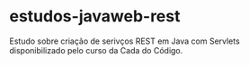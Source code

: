# estudos-javaweb-rest
Estudo sobre criação de serivços REST em Java com Servlets disponibilizado pelo curso da Cada do Código.
